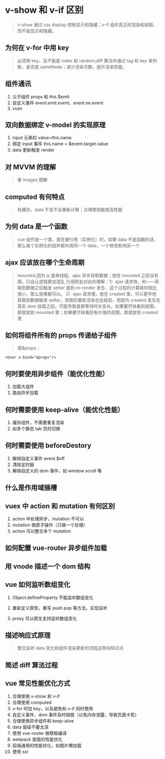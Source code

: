 # v-show 和 v-if 区别

> v-show 通过 css display 控制显示和隐藏；v-if 组件真正的渲染和销毁，而不是显示和隐藏。

## 为何在 v-for 中用 key

> 必须用 key，且不能是 index 和 random;diff 算法中通过 tag 和 key 来判断，是否是 sameNode；减少渲染次数，提升渲染性能。

## 组件通讯

1. 父子组件 props 和 this.\$emit
2. 自定义事件 event.$emit.event、event.$on.event
3. vuex

## 双向数据绑定 v-model 的实现原理

1. input 元素的 value=this.name
2. 绑定 input 事件 this.name = \$event.target.value
3. data 更新触发 render

## 对 MVVM 的理解

> 看 images 图解

## computed 有何特点

> 有缓存，data 不变不会重新计算；合理使用能提高性能

## 为何 data 是一个函数

> vue 组件是一个类，类在被引用（实例化）时，如果 data 不是函数的话，那么每个实例化的组件都共用同一个 data，一个修改影响另一个

## ajax 应该放在哪个生命周期

> mounted,因为 js 是单线程，ajax 异步获取数据；放在 mounted 之前没有用，只会让逻辑更加混乱
> 引用网友对此的理解：1）ajax 请求快，和——获取到数据之后触发 setter 直到 re-render 发生、这个过程的计算耗时相比很小，那么放哪都可以。
> 2）ajax 请求慢，放在 created 里，可以更早地获取到数据触发 setter，视图的重新渲染也会提前，但因为 created 发生在真实 dom 挂载之前，可能导致首屏等待时长变长。如果要尽快看到视图，那就放到 mounted 里；如果要尽快看到有价值的视图，那就放到 created 里

## 如何将组件所有的 props 传递给子组件

> 用\$props：

```
<User v-bind="$props"/>
```

## 何时要使用异步组件（能优化性能）

1. 加载大组件
2. 路由异步加载

## 何时需要使用 keep-alive（能优化性能）

1. 缓存组件，不需要重复渲染
2. 如多个静态 tab 页的切换

## 何时需要使用 beforeDestory

1. 解绑自定义事件 event.\$off
2. 清除定时器
3. 解绑自定义的 dom 事件，如 window scroll 等

## 什么是作用域插槽

## vuex 中 action 和 mutation 有何区别

1. action 中处理异步，mutation 不可以
2. mutation 做原子操作（只做一个处理）
3. action 可以整合多个 mutation

## 如何配置 vue-router 异步组件加载

## 用 vnode 描述一个 dom 结构

## vue 如何监听数组变化

1. Object.defineProperty 不能监听数组变化

2. 重新定义原型，重写 push pop 等方法，实现监听
3. proxy 可以原生支持监听数组变化

## 描述响应式原理

> 整合监听 data 变化和组件渲染更新的流程这两块知识点

## 简述 diff 算法过程

## vue 常见性能优化方式

1. 合理使用 v-show 和 v-if
2. 合理使用 computed
3. v-for 时加 key，以及避免和 v-if 同时使用
4. 自定义事件、dom 事件及时销毁（以免内存泄露，导致页面卡死）
5. 合理使用异步组件和 keep-alive
6. data 层级不要太深
7. 使用 vue-router 做模板编译
8. webpack 层面的性能优化
9. 前端通用的性能优化，如图片懒加载
10. 使用 ssr

